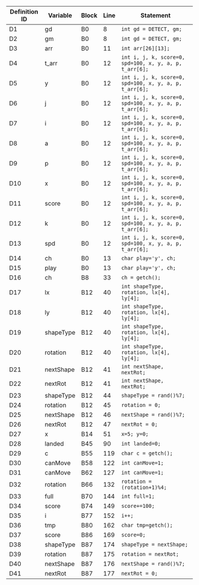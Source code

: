 | Definition ID | Variable | Block | Line | Statement |
|---------------|----------|-------|------|-----------|
| D1 | gd | B0 | 8 | `int gd = DETECT, gm;` |
| D2 | gm | B0 | 8 | `int gd = DETECT, gm;` |
| D3 | arr | B0 | 11 | `int arr[26][13];` |
| D4 | t_arr | B0 | 12 | `int i, j, k, score=0, spd=100, x, y, a, p, t_arr[6];` |
| D5 | y | B0 | 12 | `int i, j, k, score=0, spd=100, x, y, a, p, t_arr[6];` |
| D6 | j | B0 | 12 | `int i, j, k, score=0, spd=100, x, y, a, p, t_arr[6];` |
| D7 | i | B0 | 12 | `int i, j, k, score=0, spd=100, x, y, a, p, t_arr[6];` |
| D8 | a | B0 | 12 | `int i, j, k, score=0, spd=100, x, y, a, p, t_arr[6];` |
| D9 | p | B0 | 12 | `int i, j, k, score=0, spd=100, x, y, a, p, t_arr[6];` |
| D10 | x | B0 | 12 | `int i, j, k, score=0, spd=100, x, y, a, p, t_arr[6];` |
| D11 | score | B0 | 12 | `int i, j, k, score=0, spd=100, x, y, a, p, t_arr[6];` |
| D12 | k | B0 | 12 | `int i, j, k, score=0, spd=100, x, y, a, p, t_arr[6];` |
| D13 | spd | B0 | 12 | `int i, j, k, score=0, spd=100, x, y, a, p, t_arr[6];` |
| D14 | ch | B0 | 13 | `char play='y', ch;` |
| D15 | play | B0 | 13 | `char play='y', ch;` |
| D16 | ch | B8 | 33 | `ch = getch();` |
| D17 | lx | B12 | 40 | `int shapeType, rotation, lx[4], ly[4];` |
| D18 | ly | B12 | 40 | `int shapeType, rotation, lx[4], ly[4];` |
| D19 | shapeType | B12 | 40 | `int shapeType, rotation, lx[4], ly[4];` |
| D20 | rotation | B12 | 40 | `int shapeType, rotation, lx[4], ly[4];` |
| D21 | nextShape | B12 | 41 | `int nextShape, nextRot;` |
| D22 | nextRot | B12 | 41 | `int nextShape, nextRot;` |
| D23 | shapeType | B12 | 44 | `shapeType = rand()%7;` |
| D24 | rotation | B12 | 45 | `rotation = 0;` |
| D25 | nextShape | B12 | 46 | `nextShape = rand()%7;` |
| D26 | nextRot | B12 | 47 | `nextRot = 0;` |
| D27 | x | B14 | 51 | `x=5; y=0;` |
| D28 | landed | B45 | 90 | `int landed=0;` |
| D29 | c | B55 | 119 | `char c = getch();` |
| D30 | canMove | B58 | 122 | `int canMove=1;` |
| D31 | canMove | B62 | 127 | `int canMove=1;` |
| D32 | rotation | B66 | 132 | `rotation = (rotation+1)%4;` |
| D33 | full | B70 | 144 | `int full=1;` |
| D34 | score | B74 | 149 | `score+=100;` |
| D35 | i | B77 | 152 | `i++;` |
| D36 | tmp | B80 | 162 | `char tmp=getch();` |
| D37 | score | B86 | 169 | `score=0;` |
| D38 | shapeType | B87 | 174 | `shapeType = nextShape;` |
| D39 | rotation | B87 | 175 | `rotation = nextRot;` |
| D40 | nextShape | B87 | 176 | `nextShape = rand()%7;` |
| D41 | nextRot | B87 | 177 | `nextRot = 0;` |